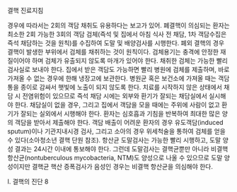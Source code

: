 결핵 진료지침

경우에 따라서는 2회의 객담 채취도 유용하다는 보고가 있어. 폐결핵이 의심되는 환자는 최소한 2회 가능한 3회의 객담 검체(즉석 및 집에서 아침 식사 전 채담, 1차 객담수집은 즉석 채담하는 것을 원칙)를 수집하여 도말 및 배양검사를 시행한다. 폐외 결핵의 경우 결핵이 발생한 부위에서 검체를 채취하는 것이 원칙이다. 검체용기는 충격에 안정한 재질이어야 하며 검체가 유출되지 않도록 마개가 있어야 한다. 채취한 검체는 가능한 빨리 검사실로 보내야 한다. 집에서 받은 객담도 가능하면 빨리 병원에 검체를 제출하며, 바로 가져올 수 없는 경우에 한해 냉장고에 보관한다. 병원균 혹은 보건소에 가져올 때는 객담통을 종이로 감싸서 햇빛에 노출이 되지 않도록 한다.
치료를 시작하지 않은 상태에서 채담 시 전염위험이 있으므로 즉석 채담 시에는 외부와 환기가 잘되는 채담실에서 실시해야 한다. 채담실이 없을 경우, 그리고 집에서 객담을 모을 때에는 주위에 사람이 없고 환기가 잘되는 실외에서 시행해야 한다. 환자는 심호흡과 기침을 반복하여 최대한 많은 양의 객담을 받아서 제출해야 한다. 객담 배출이 어려운 환자의 경우 유도객담(induced sputum)이나 기관지내시경 검사, 그리고 소아의 경우 위세척술을 통하여 검체를 얻을 수 있다(소아청소년 결핵 단원 참조).
항산균 도말검사는 가능한 빨리 시행하고, 도말 양성 결과는 24시간 이내에 통보해야 한다. 그런데 도말검사는 결핵균뿐만 아니라 비결핵 항산균(nontuberculous mycobacteria, NTM)도 양성으로 나올 수 있으므로 도말 양성이지만 결핵균 핵산 증폭검사가 음성인 경우는 비결핵 항산균을 의심해야 한다.

I. 결핵의 진단 <PAGE>8